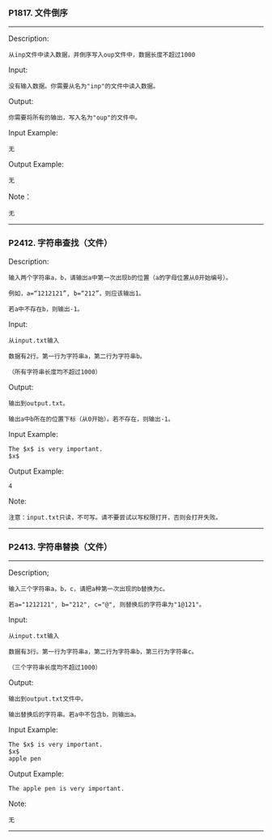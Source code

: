 ### P1817. 文件倒序
---
Description:

    从inp文件中读入数据，并倒序写入oup文件中，数据长度不超过1000


Input:

    没有输入数据。你需要从名为"inp"的文件中读入数据。


Output:

    你需要将所有的输出，写入名为"oup"的文件中。


Input Example:

    无

Output Example:

    无

Note：

    无
---
### P2412. 字符串查找（文件）
Description:

    输入两个字符串a，b，请输出a中第一次出现b的位置（a的字母位置从0开始编号）。

    例如，a=“1212121”, b=“212”，则应该输出1。

    若a中不存在b，则输出-1。


Input:

    从input.txt输入

    数据有2行。第一行为字符串a，第二行为字符串b。

    （所有字符串长度均不超过1000）


Output:

    输出到output.txt。

    输出a中b所在的位置下标（从0开始）。若不存在，则输出-1。


Input Example:

    The $x$ is very important.
    $x$

Output Example:

    4
Note:

    注意：input.txt只读，不可写。请不要尝试以写权限打开，否则会打开失败。
---
### P2413. 字符串替换（文件）
---
Description;

    输入三个字符串a，b，c，请把a种第一次出现的b替换为c。

    若a="1212121", b="212", c="@", 则替换后的字符串为"1@121"。


Input:

    从input.txt输入

    数据有3行。第一行为字符串a，第二行为字符串b，第三行为字符串c。

    （三个字符串长度均不超过1000）


Output:

    输出到output.txt文件中。

    输出替换后的字符串。若a中不包含b，则输出a。


Input Example:

    The $x$ is very important.
    $x$
    apple pen

Output Example:

    The apple pen is very important.

Note:

    无
---